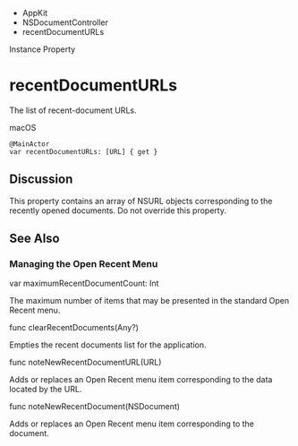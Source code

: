 

- AppKit
- NSDocumentController
-  recentDocumentURLs 

Instance Property

# recentDocumentURLs

The list of recent-document URLs.

macOS

``` source
@MainActor
var recentDocumentURLs: [URL] { get }
```

## Discussion

This property contains an array of NSURL objects corresponding to the recently opened documents. Do not override this property.

## See Also

### Managing the Open Recent Menu

var maximumRecentDocumentCount: Int

The maximum number of items that may be presented in the standard Open Recent menu.

func clearRecentDocuments(Any?)

Empties the recent documents list for the application.

func noteNewRecentDocumentURL(URL)

Adds or replaces an Open Recent menu item corresponding to the data located by the URL.

func noteNewRecentDocument(NSDocument)

Adds or replaces an Open Recent menu item corresponding to the document.


